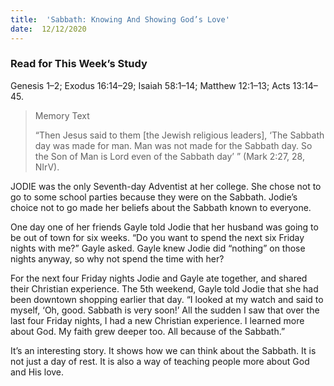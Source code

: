 ```yaml
---
title:  'Sabbath: Knowing And Showing God’s Love'
date:  12/12/2020
---
```


### Read for This Week’s Study
Genesis 1–2; Exodus 16:14–29; Isaiah 58:1–14; Matthew 12:1–13; Acts 13:14–45.

> <p>Memory Text</p>
> “Then Jesus said to them [the Jewish religious leaders], ‘The Sabbath day was made for man. Man was not made for the Sabbath day. So the Son of Man is Lord even of the Sabbath day’ ” (Mark 2:27, 28, NIrV).

JODIE was the only Seventh-day Adventist at her college. She chose not to go to some school parties because they were on the Sabbath. Jodie’s choice not to go made her beliefs about the Sabbath known to everyone.

One day one of her friends Gayle told Jodie that her husband was going to be out of town for six weeks. “Do you want to spend the next six Friday nights with me?” Gayle asked. Gayle knew Jodie did “nothing” on those nights anyway, so why not spend the time with her?

For the next four Friday nights Jodie and Gayle ate together, and shared their Christian experience. The 5th weekend, Gayle told Jodie that she had been downtown shopping earlier that day. “I looked at my watch and said to myself, ‘Oh, good. Sabbath is very soon!’ All the sudden I saw that over the last four Friday nights, I had a new Christian experience. I learned more about God. My faith grew deeper too. All because of the Sabbath.”

It’s an interesting story. It shows how we can think about the Sabbath. It is not just a day of rest. It is also a way of teaching people more about God and His love.